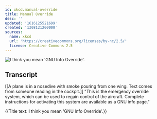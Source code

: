 ```yaml
---
id: xkcd.manual-override
title: Manual Override
desc: ''
updated: '1616125521699'
created: '1308121200000'
sources:
  name: xkcd
  url: 'https://creativecommons.org/licenses/by-nc/2.5/'
  license: Creative Commons 2.5
---
```

![I think you mean 'GNU Info Override'.](https://imgs.xkcd.com/comics/manual_override.png)

## Transcript
[[A plane is in a nosedive with smoke pouring from one wing. Text comes from someone reading in the cockpit.]]
"This is the emergency override system, which can be used to regain control of the aircraft.
Complete instructions for activating this system are available as a GNU info page."

{{Title text: I think you mean 'GNU Info Override'.}}
